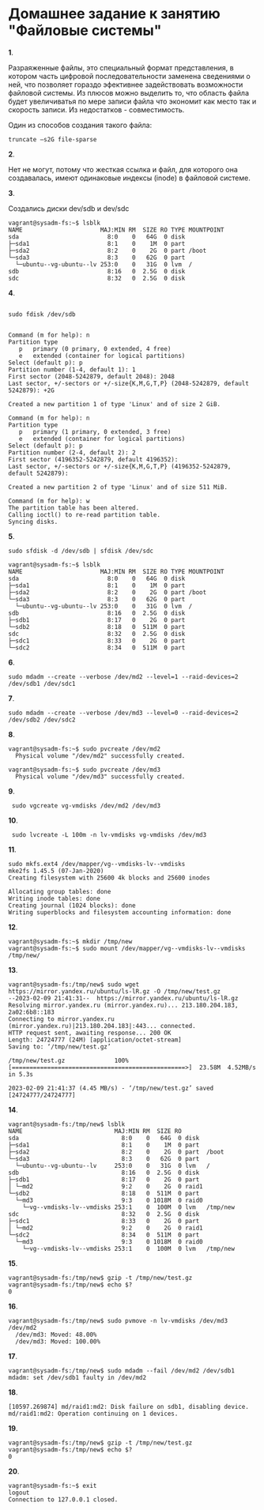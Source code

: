 # Домашнее задание к занятию "Файловые системы"
**1**.

Разраяженные файлы, это специальный формат представления, в котором часть цифровой последовательности заменена сведениями о ней, что позволяет гораздо эфективнее задействовать возможности файловой системы. Из плюсов можно выделить то, что область файла будет увеличиватья по мере записи файла что экономит как место так и скорость записи. Из недостатков - совместимость.

Один из способов создания такого файла:
```
truncate –s2G file-sparse
```
**2**.	

Нет не могут, потому что жесткая ссылка и файл, для которого она создавалась, имеют одинаковые индексы (inode) в файловой системе.


**3**.	

Создались диски dev/sdb и dev/sdc
```
vagrant@sysadm-fs:~$ lsblk
NAME                      MAJ:MIN RM  SIZE RO TYPE MOUNTPOINT
sda                         8:0    0   64G  0 disk
├─sda1                      8:1    0    1M  0 part
├─sda2                      8:2    0    2G  0 part /boot
└─sda3                      8:3    0   62G  0 part
  └─ubuntu--vg-ubuntu--lv 253:0    0   31G  0 lvm  /
sdb                         8:16   0  2.5G  0 disk
sdc                         8:32   0  2.5G  0 disk
```


**4**.	
```

sudo fdisk /dev/sdb


Command (m for help): n
Partition type
   p   primary (0 primary, 0 extended, 4 free)
   e   extended (container for logical partitions)
Select (default p): p
Partition number (1-4, default 1): 1
First sector (2048-5242879, default 2048): 2048
Last sector, +/-sectors or +/-size{K,M,G,T,P} (2048-5242879, default 5242879): +2G

Created a new partition 1 of type 'Linux' and of size 2 GiB.

Command (m for help): n
Partition type
   p   primary (1 primary, 0 extended, 3 free)
   e   extended (container for logical partitions)
Select (default p): p
Partition number (2-4, default 2): 2
First sector (4196352-5242879, default 4196352):
Last sector, +/-sectors or +/-size{K,M,G,T,P} (4196352-5242879, default 5242879):

Created a new partition 2 of type 'Linux' and of size 511 MiB.

Command (m for help): w
The partition table has been altered.
Calling ioctl() to re-read partition table.
Syncing disks.
```

**5**.	
```
sudo sfdisk -d /dev/sdb | sfdisk /dev/sdc
```
```
vagrant@sysadm-fs:~$ lsblk
NAME                      MAJ:MIN RM  SIZE RO TYPE MOUNTPOINT
sda                         8:0    0   64G  0 disk
├─sda1                      8:1    0    1M  0 part
├─sda2                      8:2    0    2G  0 part /boot
└─sda3                      8:3    0   62G  0 part
  └─ubuntu--vg-ubuntu--lv 253:0    0   31G  0 lvm  /
sdb                         8:16   0  2.5G  0 disk
├─sdb1                      8:17   0    2G  0 part
└─sdb2                      8:18   0  511M  0 part
sdc                         8:32   0  2.5G  0 disk
├─sdc1                      8:33   0    2G  0 part
└─sdc2                      8:34   0  511M  0 part
```


**6**.

```
sudo mdadm --create --verbose /dev/md2 --level=1 --raid-devices=2 /dev/sdb1 /dev/sdc1
```

**7**.
```
sudo mdadm --create --verbose /dev/md3 --level=0 --raid-devices=2 /dev/sdb2 /dev/sdc2
```
**8**.
```
vagrant@sysadm-fs:~$ sudo pvcreate /dev/md2
  Physical volume "/dev/md2" successfully created.

vagrant@sysadm-fs:~$ sudo pvcreate /dev/md3
  Physical volume "/dev/md3" successfully created.
  ```
  **9**.
  ```
   sudo vgcreate vg-vmdisks /dev/md2 /dev/md3
  ```
 **10**.
 ```
  sudo lvcreate -L 100m -n lv-vmdisks vg-vmdisks /dev/md3
  ```
  **11**.
  ```
  sudo mkfs.ext4 /dev/mapper/vg--vmdisks-lv--vmdisks
mke2fs 1.45.5 (07-Jan-2020)
Creating filesystem with 25600 4k blocks and 25600 inodes

Allocating group tables: done
Writing inode tables: done
Creating journal (1024 blocks): done
Writing superblocks and filesystem accounting information: done
```
**12**.
```
vagrant@sysadm-fs:~$ mkdir /tmp/new
vagrant@sysadm-fs:~$ sudo mount /dev/mapper/vg--vmdisks-lv--vmdisks /tmp/new/
```
**13**.
```
vagrant@sysadm-fs:/tmp/new$ sudo wget https://mirror.yandex.ru/ubuntu/ls-lR.gz -O /tmp/new/test.gz
--2023-02-09 21:41:31--  https://mirror.yandex.ru/ubuntu/ls-lR.gz
Resolving mirror.yandex.ru (mirror.yandex.ru)... 213.180.204.183, 2a02:6b8::183
Connecting to mirror.yandex.ru (mirror.yandex.ru)|213.180.204.183|:443... connected.
HTTP request sent, awaiting response... 200 OK
Length: 24724777 (24M) [application/octet-stream]
Saving to: ‘/tmp/new/test.gz’

/tmp/new/test.gz              100%[=================================================>]  23.58M  4.52MB/s    in 5.3s

2023-02-09 21:41:37 (4.45 MB/s) - ‘/tmp/new/test.gz’ saved [24724777/24724777]
```
**14**.
```
vagrant@sysadm-fs:/tmp/new$ lsblk
NAME                          MAJ:MIN RM  SIZE RO 
sda                             8:0    0   64G  0 disk
├─sda1                          8:1    0    1M  0 part
├─sda2                          8:2    0    2G  0 part  /boot
└─sda3                          8:3    0   62G  0 part
  └─ubuntu--vg-ubuntu--lv     253:0    0   31G  0 lvm   /
sdb                             8:16   0  2.5G  0 disk
├─sdb1                          8:17   0    2G  0 part
│ └─md2                         9:2    0    2G  0 raid1
└─sdb2                          8:18   0  511M  0 part
  └─md3                         9:3    0 1018M  0 raid0
    └─vg--vmdisks-lv--vmdisks 253:1    0  100M  0 lvm   /tmp/new
sdc                             8:32   0  2.5G  0 disk
├─sdc1                          8:33   0    2G  0 part
│ └─md2                         9:2    0    2G  0 raid1
└─sdc2                          8:34   0  511M  0 part
  └─md3                         9:3    0 1018M  0 raid0
    └─vg--vmdisks-lv--vmdisks 253:1    0  100M  0 lvm   /tmp/new
```
**15**.
```
vagrant@sysadm-fs:/tmp/new$ gzip -t /tmp/new/test.gz
vagrant@sysadm-fs:/tmp/new$ echo $?
0 
```
**16**.
```
vagrant@sysadm-fs:/tmp/new$ sudo pvmove -n lv-vmdisks /dev/md3 /dev/md2
  /dev/md3: Moved: 48.00%
  /dev/md3: Moved: 100.00%
```
**17**.
```
vagrant@sysadm-fs:/tmp/new$ sudo mdadm --fail /dev/md2 /dev/sdb1
mdadm: set /dev/sdb1 faulty in /dev/md2
```
**18**.
```
[10597.269874] md/raid1:md2: Disk failure on sdb1, disabling device.
md/raid1:md2: Operation continuing on 1 devices.
```
**19**.
```
vagrant@sysadm-fs:/tmp/new$ gzip -t /tmp/new/test.gz
vagrant@sysadm-fs:/tmp/new$ echo $?
0
```
**20**.
```
vagrant@sysadm-fs:~$ exit
logout
Connection to 127.0.0.1 closed.
```